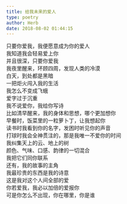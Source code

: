 ```yaml
---  
title: 给我未来的爱人  
type: poetry  
author: Herb  
date: 2018-08-02 01:44:15    
---  
```

只要你爱我，我便愿意成为你的爱人  
我知道我会轻易爱上你  
并且很深，只要你爱我    
我夜里醒来，环顾四周，发现人类的冷漠  
白天，到处都是黑暗  
一把炬火闯入我的生活  
我怎么不变成飞蛾    
爱字过于沉重  
我不说爱你，我给你写诗  
比如清早醒来，我的身体和思想，哪个更加想你  
早餐时，饭菜里的一粒萝卜丁，让我想起你  
读书时我看到你的名字，发困时听见你的声音  
打球时我会全神贯注的，那是我唯一不爱你的时间    
我纠集天上的云、地上的树  
颜色、气味、口感、韵律的一切混合  
我把它们同你联系  
还有，我的故事的主角    
我最珍贵的东西是我的诗意  
这是我对这个人间全部的爱  
你若爱我，我必以加倍的爱报你  
可是你怎么不出现，你在哪里，你是谁